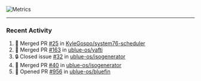 ![Metrics](https://metrics.lecoq.io/KyleGospo?template=classic&base=header%2C%20activity%2C%20community%2C%20repositories%2C%20metadata&base.indepth=false&base.hireable=false&base.skip=false&config.timezone=America%2FLos_Angeles)

---
### Recent Activity
<!--START_SECTION:activity-->
1. 🎉 Merged PR [#25](https://github.com/KyleGospo/system76-scheduler/pull/25) in [KyleGospo/system76-scheduler](https://github.com/KyleGospo/system76-scheduler)
2. 🎉 Merged PR [#163](https://github.com/ublue-os/yafti/pull/163) in [ublue-os/yafti](https://github.com/ublue-os/yafti)
3. 🔒 Closed issue [#32](https://github.com/ublue-os/isogenerator/issues/32) in [ublue-os/isogenerator](https://github.com/ublue-os/isogenerator)
4. 🎉 Merged PR [#40](https://github.com/ublue-os/isogenerator/pull/40) in [ublue-os/isogenerator](https://github.com/ublue-os/isogenerator)
5. 💪 Opened PR [#956](https://github.com/ublue-os/bluefin/pull/956) in [ublue-os/bluefin](https://github.com/ublue-os/bluefin)
<!--END_SECTION:activity-->
